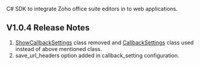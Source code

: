 C# SDK to integrate Zoho office suite editors in to web applications.

## V1.0.4 Release Notes

1. [ShowCallbackSettings](https://github.com/iampraba/zoi-csharp-sdk/blob/8ffcbdeca0ec4950e5a7f07ea36a88c0aede7bea/Com/Zoho/Officeintegrator/V1/ShowCallbackSettings.cs) class removed and [CallbackSettings](https://github.com/iampraba/zoi-csharp-sdk/blob/8ffcbdeca0ec4950e5a7f07ea36a88c0aede7bea/Com/Zoho/Officeintegrator/V1/CallbackSettings.cs) class used instead of above mentioned class.
2. save_url_headers option added in callback_setting configuration.

